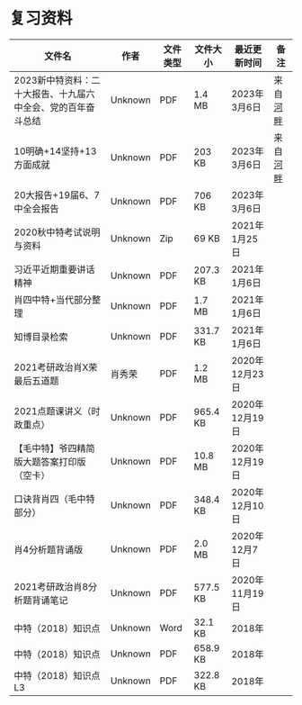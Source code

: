 # 复习资料

文件名|作者|文件类型|文件大小|最近更新时间|备注
---|---|---|---|---|---
2023新中特资料：二十大报告、十九届六中全会、党的百年奋斗总结|Unknown|PDF|1.4 MB|2023年3月6日|来自[河畔](https://bbs.uestc.edu.cn/forum.php?mod=viewthread&tid=2014367&extra=page%3D1&page=1)
10明确+14坚持+13方面成就|Unknown|PDF|203 KB|2023年3月6日|来自[河畔](https://bbs.uestc.edu.cn/forum.php?mod=viewthread&tid=2015100&extra=page%3D1)
20大报告+19届6、7中全会报告|Unknown|PDF|706 KB|2023年3月6日
2020秋中特考试说明与资料|Unknown|Zip|69 KB|2021年1月25日
习近平近期重要讲话精神|Unknown|PDF|207.3 KB|2021年1月6日
肖四中特+当代部分整理|Unknown|PDF|1.7 MB|2021年1月6日
知博目录检索|Unknown|PDF|331.7 KB|2021年1月6日
2021考研政治肖X荣最后五道题|肖秀荣|PDF|1.2 MB|2020年12月23日
2021点题课讲义（时政重点）|Unknown|PDF|965.4 KB|2020年12月19日
【毛中特】爷四精简版大题答案打印版（空卡）|Unknown|PDF|10.8 MB|2020年12月19日
口诀背肖四（毛中特部分）|Unknown|PDF|348.4 KB|2020年12月10日
肖4分析题背诵版|Unknown|PDF|2.0 MB|2020年12月7日
2021考研政治肖8分析题背诵笔记|Unknown|PDF|577.5 KB|2020年11月19日
中特（2018）知识点|Unknown|Word|32.1 KB|2018年
中特（2018）知识点|Unknown|PDF|658.9 KB|2018年
中特（2018）知识点L3|Unknown|PDF|322.8 KB|2018年

